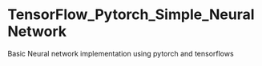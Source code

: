# TensorFlow_Pytorch_Simple_NeuralNetwork
Basic Neural network implementation using pytorch and tensorflows
